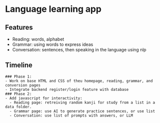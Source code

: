 # Language learning app
  ## Features
   - Reading: words, alphabet
   - Grammar: using words to express ideas
   - Conversation: sentences, then speaking in the language using nlp
  ## Timeline
    ### Phase 1:
    - Work on base HTML and CSS of theu homepage, reading, grammar, and conversion pages
    - Integrate backend register/login feature with database
    ### Phase 2:
    - Add javascript for interactivity:
      - Reading page: retreiving random kanji for study from a list in a data folder. 
      - Grammar page: use AI to generate practice sentences, or use list
      - Conversation: use list of prompts with answers, or LLM 
    
    
